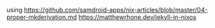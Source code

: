 using https://github.com/samdroid-apps/nix-articles/blob/master/04-proper-mkderivation.md
https://matthewrhone.dev/jekyll-in-nixos